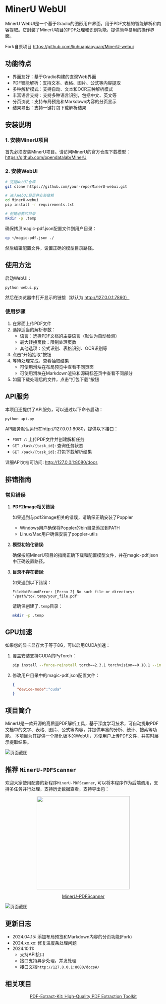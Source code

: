 # MinerU WebUI

MinerU WebUI是一个基于Gradio的图形用户界面，用于PDF文档的智能解析和内容提取。它封装了MinerU项目的PDF处理和识别功能，提供简单易用的操作界面。

Fork自原项目 https://github.com/liuhuapiaoyuan/MinerU-webui

## 功能特点

- 界面友好：基于Gradio构建的直观Web界面
- PDF智能解析：支持文本、表格、图片、公式等内容提取
- 多种解析模式：支持自动、文本和OCR三种解析模式
- 丰富语言支持：支持多种语言识别，包括中文、英文等
- 分页浏览：支持布局预览和Markdown内容的分页显示
- 结果导出：支持一键打包下载解析结果

## 安装说明

### 1. 安装MinerU项目

首先必须安装MinerU项目。请访问MinerU的官方仓库下载模型：
https://github.com/opendatalab/MinerU

### 2. 安装WebUI

```bash
# 克隆WebUI仓库
git clone https://github.com/your-repo/MinerU-webui.git

# 进入WebUI目录并安装依赖
cd MinerU-webui
pip install -r requirements.txt

# 创建必要的目录
mkdir -p .temp
```

确保拷贝magic-pdf.json配置文件到用户目录：

```bash
cp ~/magic-pdf.json ./
```

然后编辑配置文件，设置正确的模型目录路径。


## 使用方法

启动WebUI：

```bash
python webui.py
```

然后在浏览器中打开显示的链接（默认为 http://127.0.0.1:7860）

### 使用步骤

1. 在界面上传PDF文件
2. 选择适当的解析参数：
   - 语言：选择PDF文档的主要语言（默认为自动检测）
   - 最大转换页数：限制处理页数
   - 其他选项：公式识别、表格识别、OCR识别等
3. 点击"开始抽取"按钮
4. 等待处理完成，查看抽取结果
   - 可使用滑块在布局预览中查看不同页面
   - 可使用滑块在Markdown渲染和源码标签页中查看不同部分
5. 如需下载处理后的文件，点击"打包下载"按钮

## API服务

本项目还提供了API服务，可以通过以下命令启动：

```bash
python api.py
```

API服务默认运行在http://127.0.0.1:8080，提供以下接口：

- `POST /`: 上传PDF文件并创建解析任务
- `GET /task/{task_id}`: 查询任务状态
- `GET /pack/{task_id}`: 打包下载解析结果

详细API文档可访问: http://127.0.0.1:8080/docs

## 排错指南

### 常见错误

1. **PDF2Image相关错误**:
   
   如果遇到与pdf2image相关的错误，请确保正确安装了Poppler
   
   - Windows用户确保将Poppler的bin目录添加到PATH
   - Linux/Mac用户确保安装了poppler-utils

2. **模型初始化错误**:
   
   确保按照MinerU项目的指南正确下载和配置模型文件，并在magic-pdf.json中正确设置路径。

3. **目录不存在错误**:

   如果遇到以下错误：
   ```
   FileNotFoundError: [Errno 2] No such file or directory: '/path/to/.temp/your_file.pdf'
   ```
   
   请确保创建了`.temp`目录：
   ```bash
   mkdir -p .temp
   ```

## GPU加速

如果您的显卡显存大于等于8G，可以启用CUDA加速：

1. 覆盖安装支持CUDA的PyTorch：
   ```bash
   pip install --force-reinstall torch==2.3.1 torchvision==0.18.1 --index-url https://download.pytorch.org/whl/cu118
   ```

2. 修改用户目录中的magic-pdf.json配置文件：
   ```json
   {
     "device-mode":"cuda"
   }
   ```

## 项目简介

MinerU是一款开源的高质量PDF解析工具，基于深度学习技术，可自动提取PDF文档中的文字、表格、图片、公式等内容，并提供丰富的分析、统计、搜索等功能。
本项目为其提供一个简化版本的WebUI，方便用户上传PDF文件，并实时展示提取结果。

![页面截图](doc/preview.png)

## 推荐 `MinerU-PDFScanner`

欢迎大家使用配套的新程序`MinerU-PDFScanner`, 可以将本程序作为后端调用，支持多任务并行处理，支持历史数据查看，支持导出包：

<div align="center" xmlns="http://www.w3.org/1999/html">
<p align="center">
  <img src="doc/mineru.png" width="300px" style="vertical-align:middle;">
</p> 
<p align="center">
<a href="https://liuhuapiaoyuan.github.io/MinerU-PDFScanner/">MinerU-PDFScanner</a>
</p>
</div>

![页面截图](doc/image.png)

## 更新日志

- 2024.04.15: 添加布局预览和Markdown内容的分页功能(Fork)
- 2024.xx.xx: 修复进度条处理问题
- 2024.10.11: 
  - 支持API接口
  - 接口支持异步处理，并发处理
  - 接口文档`http://127.0.0.1:8080/docs#/`


## 相关项目

<p align="center">
<a href="https://github.com/opendatalab/PDF-Extract-Kit">PDF-Extract-Kit: High-Quality PDF Extraction Toolkit</a>
</p>